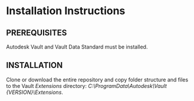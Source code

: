 # Installation Instructions

## PREREQUISITES
Autodesk Vault and Vault Data Standard must be installed.

## INSTALLATION
Clone or download the entire repository and copy folder structure and files to the Vault *Extensions* directory:
*C:\ProgramData\Autodesk\Vault {VERSION}\Extensions*.
